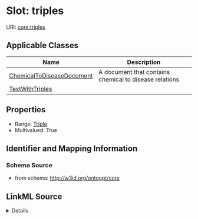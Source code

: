 # Slot: triples

URI: [core:triples](http://w3id.org/ontogpt/core/triples)



<!-- no inheritance hierarchy -->




## Applicable Classes

| Name | Description |
| --- | --- |
[ChemicalToDiseaseDocument](ChemicalToDiseaseDocument.md) | A document that contains chemical to disease relations
[TextWithTriples](TextWithTriples.md) | 






## Properties

* Range: [Triple](Triple.md)
* Multivalued: True








## Identifier and Mapping Information







### Schema Source


* from schema: http://w3id.org/ontogpt/core




## LinkML Source

<details>
```yaml
name: triples
from_schema: http://w3id.org/ontogpt/core
rank: 1000
multivalued: true
alias: triples
owner: TextWithTriples
domain_of:
- TextWithTriples
range: Triple
inlined: true
inlined_as_list: true

```
</details>